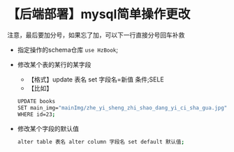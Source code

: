 # 【后端部署】mysql简单操作更改

注意，最后要加分号，如果忘了加，可以下一行直接分号回车补救

- 指定操作的schema仓库
    `use HzBook`;

- 修改某个表的某行的某字段
    - 【格式】update 表名 set 字段名=新值 条件;SELE
    - 【比如】
    ```bash
    UPDATE books 
    SET main_img="mainImg/zhe_yi_sheng_zhi_shao_dang_yi_ci_sha_gua.jpg" 
    WHERE id=23;
    ```

- 修改某个字段的默认值

    ```bash
    alter table 表名 alter column 字段名 set default 默认值;
    ```